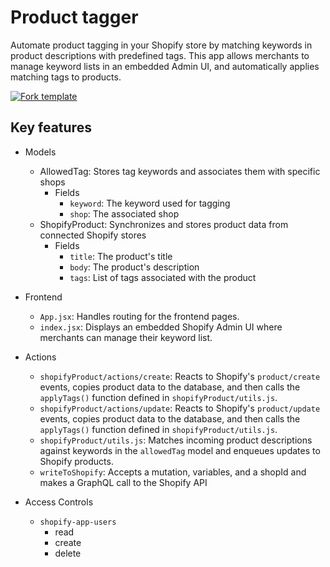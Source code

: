 # Product tagger

Automate product tagging in your Shopify store by matching keywords in product descriptions with predefined tags. This app allows merchants to manage keyword lists in an embedded Admin UI, and automatically applies matching tags to products.

[![Fork template](https://img.shields.io/badge/Fork%20template-%233A0CFF?style=for-the-badge)](https://app.gadget.dev/auth/fork?domain=product-tagger-template.gadget.app)

## Key features

- Models

  - AllowedTag: Stores tag keywords and associates them with specific shops
    - Fields
      - `keyword`: The keyword used for tagging
      - `shop`: The associated shop
  - ShopifyProduct: Synchronizes and stores product data from connected Shopify stores
    - Fields
      - `title`: The product's title
      - `body`: The product's description
      - `tags`: List of tags associated with the product

- Frontend

  - `App.jsx`: Handles routing for the frontend pages.
  - `index.jsx`: Displays an embedded Shopify Admin UI where merchants can manage their keyword list.

- Actions

  - `shopifyProduct/actions/create`: Reacts to Shopify's `product/create` events, copies product data to the database, and then calls the `applyTags()` function defined in `shopifyProduct/utils.js`.
  - `shopifyProduct/actions/update`: Reacts to Shopify's `product/update` events, copies product data to the database, and then calls the `applyTags()` function defined in `shopifyProduct/utils.js`.
  - `shopifyProduct/utils.js`: Matches incoming product descriptions against keywords in the `allowedTag` model and enqueues updates to Shopify products.
  - `writeToShopify`: Accepts a mutation, variables, and a shopId and makes a GraphQL call to the Shopify API

- Access Controls
  - `shopify-app-users`
    - read
    - create
    - delete
